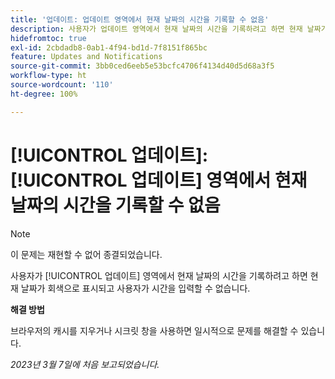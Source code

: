 ```yaml
---
title: '업데이트: 업데이트 영역에서 현재 날짜의 시간을 기록할 수 없음'
description: 사용자가 업데이트 영역에서 현재 날짜의 시간을 기록하려고 하면 현재 날짜가 회색으로 표시되고 사용자가 시간을 입력할 수 없습니다.
hidefromtoc: true
exl-id: 2cbdadb8-0ab1-4f94-bd1d-7f8151f865bc
feature: Updates and Notifications
source-git-commit: 3bb0ced6eeb5e53bcfc4706f4134d40d5d68a3f5
workflow-type: ht
source-wordcount: '110'
ht-degree: 100%

---
```


# [!UICONTROL 업데이트]: [!UICONTROL 업데이트] 영역에서 현재 날짜의 시간을 기록할 수 없음

>[!NOTE]
>
>이 문제는 재현할 수 없어 종결되었습니다.

사용자가 [!UICONTROL 업데이트] 영역에서 현재 날짜의 시간을 기록하려고 하면 현재 날짜가 회색으로 표시되고 사용자가 시간을 입력할 수 없습니다.

**해결 방법**

브라우저의 캐시를 지우거나 시크릿 창을 사용하면 일시적으로 문제를 해결할 수 있습니다.

_2023년 3월 7일에 처음 보고되었습니다._
